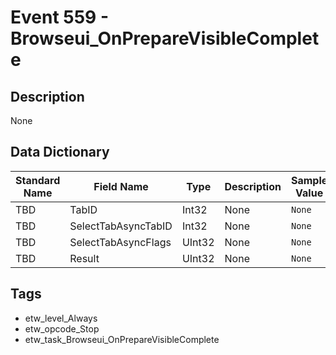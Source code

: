 # Event 559 - Browseui_OnPrepareVisibleComplete

## Description
None

## Data Dictionary
|Standard Name|Field Name|Type|Description|Sample Value|
|---|---|---|---|---|
|TBD|TabID|Int32|None|`None`|
|TBD|SelectTabAsyncTabID|Int32|None|`None`|
|TBD|SelectTabAsyncFlags|UInt32|None|`None`|
|TBD|Result|UInt32|None|`None`|

## Tags
* etw_level_Always
* etw_opcode_Stop
* etw_task_Browseui_OnPrepareVisibleComplete